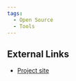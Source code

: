 ```yaml
---
tags:
  - Open Source
  - Tools
---
```

## External Links

* [Project site](https://sourceforge.net/projects/windowsir/)

